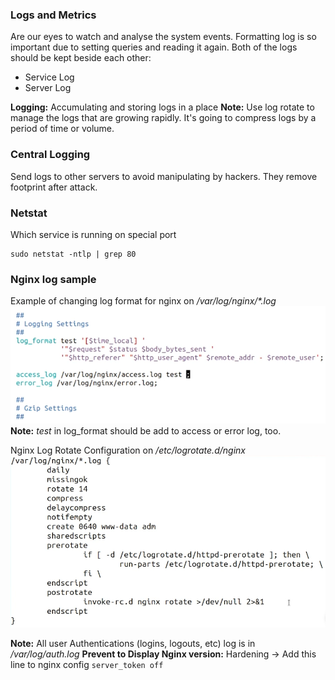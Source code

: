 ### Logs and Metrics
Are our eyes to watch and analyse the system events.
Formatting log is so important due to setting queries and reading it again.
Both of the logs should be kept beside each other:
* Service Log
* Server Log

**Logging:** Accumulating and storing logs in a place
**Note:** Use log rotate to manage the logs that are growing rapidly. It's going to compress logs by a period of time or volume.
### Central Logging
Send logs to other servers to avoid manipulating by hackers. They remove footprint after attack.

### Netstat
Which service is running on special port
```shell
sudo netstat -ntlp | grep 80
```
### Nginx log sample
Example of changing log format for nginx on */var/log/nginx/\*.log*
![images](images/NginxLog.png)
**Note:** *test* in log_format should be add to access or error log, too.

Nginx Log Rotate Configuration on */etc/logrotate.d/nginx*
![images](images/NginxLogRotate.png)

**Note:** All user Authentications (logins, logouts, etc) log is in  */var/log/auth.log*
**Prevent to Display Nginx version:** Hardening -> Add this line to nginx config ``server_token off``
